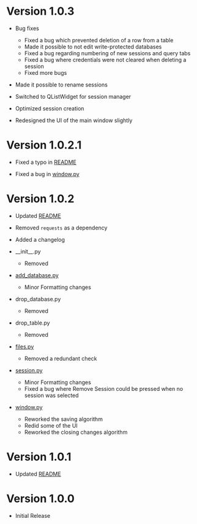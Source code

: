 # Version 1.0.3

+ Bug fixes
    + Fixed a bug which prevented deletion of a row from a table
    + Made it possible to not edit write-protected databases
    + Fixed a bug regarding numbering of new sessions and query tabs
    + Fixed a bug where credentials were not cleared when deleting a session
    + Fixed more bugs


+ Made it possible to rename sessions


+ Switched to QListWidget for session manager


+ Optimized session creation


+ Redesigned the UI of the main window slightly

# Version 1.0.2.1

+ Fixed a typo in [README](README.md)


+ Fixed a bug in [window.py](src/mysql_editor/window.py)

# Version 1.0.2

+ Updated [README](README.md)


+ Removed `requests` as a dependency


+ Added a changelog


+ \_\_init\_\_.py
    + Removed


+ [add_database.py](src/mysql_editor/add_database.py)
    + Minor Formatting changes


+ drop_database.py
    + Removed


+ drop_table.py
    + Removed


+ [files.py](src/mysql_editor/files.py)
    + Removed a redundant check


+ [session.py](src/mysql_editor/session.py)
    + Minor Formatting changes
    + Fixed a bug where Remove Session could be pressed when no session was selected


+ [window.py](src/mysql_editor/window.py)
    + Reworked the saving algorithm
    + Redid some of the UI
    + Reworked the closing changes algorithm

# Version 1.0.1

+ Updated [README](README.md)

# Version 1.0.0

+ Initial Release